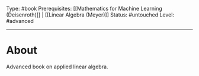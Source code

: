 Type: #book
Prerequisites: [[Mathematics for Machine Learning (Deisenroth)]] | [[Linear Algebra (Meyer)]]
Status: #untouched 
Level: #advanced 

----
# About

Advanced book on applied linear algebra.